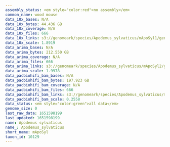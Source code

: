 ```yaml
---
assembly_status: <em style="color:red">no assembly</em>
common_name: wood mouse
data_10x_bases: N/A
data_10x_bytes: 44.436 GB
data_10x_coverage: N/A
data_10x_files: 666
data_10x_links: s3://genomeark/species/Apodemus_sylvaticus/mApoSyl1/genomic_data/10x/<br>
data_10x_scale: 1.8919
data_arima_bases: N/A
data_arima_bytes: 212.550 GB
data_arima_coverage: N/A
data_arima_files: 666
data_arima_links: s3://genomeark/species/Apodemus_sylvaticus/mApoSyl2/genomic_data/arima/<br>
data_arima_scale: 1.9978
data_pacbiohifi_bam_bases: N/A
data_pacbiohifi_bam_bytes: 197.923 GB
data_pacbiohifi_bam_coverage: N/A
data_pacbiohifi_bam_files: 666
data_pacbiohifi_bam_links: s3://genomeark/species/Apodemus_sylvaticus/mApoSyl1/genomic_data/pacbio_hifi/<br>
data_pacbiohifi_bam_scale: 0.2558
data_status: <em style="color:green">all data</em>
genome_size: 0
last_raw_data: 1651598199
last_updated: 1651598199
name: Apodemus sylvaticus
name_: Apodemus_sylvaticus
short_name: mApoSyl
taxon_id: 10129
---
```

